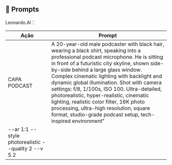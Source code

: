 ## 🧠 Prompts

Leonardo.AI：

| Ação               | Prompt                                                                                                                                                                                                                                                                                                                                 |
|---------------------|---------------------------------------------------------------------------------------------------------------------------------------------------------------------------------------------------------------------------------------------------------------------------------------------------------------------------------------|
| CAPA PODCAST | A 20-year-old male podcaster with black hair, wearing a black shirt, speaking into a professional podcast microphone. He is sitting in front of a futuristic city skyline, shown side-by-side behind a large glass window. Complex cinematic lighting with backlight and dynamic global illumination. Shot with camera settings: f/8, 1/100s, ISO 100. Ultra-detailed, photorealistic, hyper-realistic, cinematic lighting, realistic color filter, 16K photo processing, ultra-high resolution, square format, studio-grade podcast setup, tech-inspired environment"
--ar 1:1 --style photorealistic --quality 2 --v 5.2 |